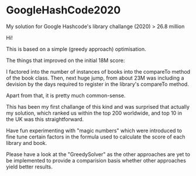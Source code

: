 # GoogleHashCode2020
My solution for Google Hashcode's library challange (2020) > 26.8 million

Hi!

This is based on a simple (greedy approach) optimisation.

The things that improved on the initial 18M score:

I factored into the number of instances of books into the compareTo method of the book class.
Then, next huge jump, from about 23M was including a devision by the days required to register in the
library's compareTo method.

Apart from that, it is pretty much common-sense.

This has been my first challange of this kind and was surprised that actually my solution, 
which ranked us within the top 200 worldwide, and top 10 in the UK was this straightforward.

Have fun experimenting with "magic numbers" which were introduced to fine tune certain factors in the formula used to calculate the score of each library and book.

Please have a look at the "GreedySolver" as the other approaches are yet to be implemented to provide a comparision basis whether other
approaches yield better results.
